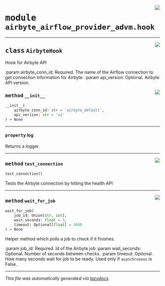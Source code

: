 <!-- markdownlint-disable -->

<a href="../.venv/lib/python3.10/site-packages/airbyte_airflow_provider_advm/hook.py#L0"><img align="right" style="float:right;" src="https://img.shields.io/badge/-source-cccccc?style=flat-square"></a>

# <kbd>module</kbd> `airbyte_airflow_provider_advm.hook`






---

<a href="../.venv/lib/python3.10/site-packages/airbyte_airflow_provider_advm/hook.py#L9"><img align="right" style="float:right;" src="https://img.shields.io/badge/-source-cccccc?style=flat-square"></a>

## <kbd>class</kbd> `AirbyteHook`
Hook for Airbyte API 

:param airbyte_conn_id: Required. The name of the Airflow connection to get  connection information for Airbyte. :param api_version: Optional. Airbyte API version. 

<a href="../.venv/lib/python3.10/site-packages/airbyte_airflow_provider_advm/hook.py#L18"><img align="right" style="float:right;" src="https://img.shields.io/badge/-source-cccccc?style=flat-square"></a>

### <kbd>method</kbd> `__init__`

```python
__init__(
    airbyte_conn_id: str = 'airbyte_default',
    api_version: str = 'v1'
) → None
```






---

#### <kbd>property</kbd> log

Returns a logger. 



---

<a href="../.venv/lib/python3.10/site-packages/airbyte_airflow_provider_advm/hook.py#L72"><img align="right" style="float:right;" src="https://img.shields.io/badge/-source-cccccc?style=flat-square"></a>

### <kbd>method</kbd> `test_connection`

```python
test_connection()
```

Tests the Airbyte connection by hitting the health API 

---

<a href="../.venv/lib/python3.10/site-packages/airbyte_airflow_provider_advm/hook.py#L34"><img align="right" style="float:right;" src="https://img.shields.io/badge/-source-cccccc?style=flat-square"></a>

### <kbd>method</kbd> `wait_for_job`

```python
wait_for_job(
    job_id: Union[str, int],
    wait_seconds: float = 3,
    timeout: Optional[float] = 3600
) → None
```

Helper method which polls a job to check if it finishes. 

:param job_id: Required. Id of the Airbyte job :param wait_seconds: Optional. Number of seconds between checks. :param timeout: Optional. How many seconds wait for job to be ready.  Used only if ``asynchronous`` is False. 




---

_This file was automatically generated via [lazydocs](https://github.com/ml-tooling/lazydocs)._
